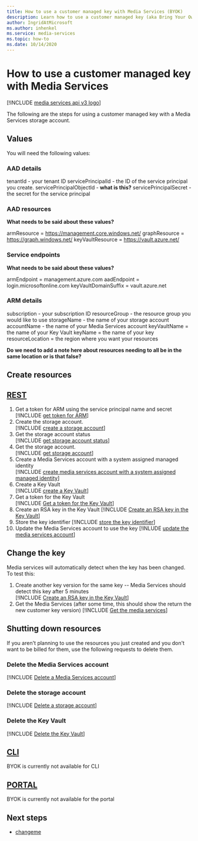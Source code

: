 ```yaml
---
title: How to use a customer managed key with Media Services (BYOK)
description: Learn how to use a customer managed key (aka Bring Your Own Key) with Media Services.
author: IngridAtMicrosoft
ms.author: inhenkel
ms.service: media-services
ms.topic: how-to
ms.date: 10/14/2020
---
```


# How to use a customer managed key with Media Services

[!INCLUDE [media services api v3 logo](./includes/v3-hr.md)]

The following are the steps for using a customer managed key with a Media Services storage account.

## Values

You will need the following values:

### AAD details

tenantId - your tenant ID
servicePrincipalId - the ID of the service principal you create.
servicePrincipalObjectId - **what is this?**
servicePrincipalSecret - the secret for the service principal

### AAD resources

**What needs to be said about these values?**

armResource = https://management.core.windows.net/
graphResource = https://graph.windows.net/
keyVaultResource = https://vault.azure.net/

### Service endpoints

**What needs to be said about these values?**

armEndpoint = management.azure.com
aadEndpoint = login.microsoftonline.com
keyVaultDomainSuffix = vault.azure.net

### ARM details

subscription - your subscription ID
resourceGroup - the resource group you would like to use
storageName - the name of your storage account
accountName - the name of your Media Services account
keyVaultName = the name of your Key Vault
keyName = the name of your key
resourceLocation = the region where you want your resources

**Do we need to add a note here about resources needing to all be in the same location or is that false?**

## Create resources

## [REST](#tab/rest/)

1. Get a token for ARM using the service principal name and secret<br/>
[!INCLUDE [get token for ARM](./includes/task-get-token-for-arm-rest.md)]
1. Create the storage account.<br/>
[!INCLUDE [create a storage account](./includes/task-create-storage-account-rest.md)]
1. Get the storage account status<br/>
[!INCLUDE [get storage account status](./includes/task-get-storage-account-status-rest.md)]
1. Get the storage account.<br/>
[!INCLUDE [get storage account](./includes/task-get-storage-account-rest.md)]
1. Create a Media Services account with a system assigned managed identity<br/>
[!INCLUDE [create media services account with a system assigned managed identity](./includes/task-create-media-services-account-with-managed-identity-rest.md)]
1. Create a Key Vault<br/>
[!INCLUDE [create a Key Vault](./includes/task-create-key-vault-rest.md)]
1. Get a token for the Key Vault<br/>
[!INCLUDE [Get a token for the Key Vault](./includes/task-get-token-for-key-vault-rest.md)]
1. Create an RSA key in the Key Vault
[!INCLUDE [Create an RSA key in the Key Vault](./includes/task-create-an-rsa-key-for-key-vault-rest.md)]
1. Store the key identifier
[!INCLUDE [store the key identifier](./includes/task-store-key-identifier-rest.md)]
1. Update the Media Services account to use the key
[!INLUDE [update the media services account](./includes/task-update-media-services-customer-key-rest.md)]

## Change the key

Media services will automatically detect when the key has been changed.  To test this:

1. Create another key version for the same key -- Media Services should detect this key after 5 minutes<br/>
[!INCLUDE [Create an RSA key in the Key Vault](./includes/task-create-an-rsa-key-for-key-vault-rest.md)]
1. Get the Media Services (after some time, this should show the return the new customer key version)
[!INCLUDE [Get the media services](includes\task-get-media-services-rest.md)]

## Shutting down resources

If you aren't planning to use the resources you just created and you don't want to be billed for them, use the following requests to delete them.

### Delete the Media Services account

[!INCLUDE [Delete a Media Services account](./includes/task-delete-media-services-account-rest.md)]

### Delete the storage account

[!INCLUDE [Delete a storage account](./includes/task-delete-storage-account-rest.md)]

### Delete the Key Vault

[!INCLUDE [Delete the Key Vault](./includes/task-delete-key-vault-rest.md)]

## [CLI](#tab/cli/)

BYOK is currently not available for CLI

## [PORTAL](#tab/portal/)

BYOK is currently not available for the portal

## Next steps

* [changeme](changeme.md)